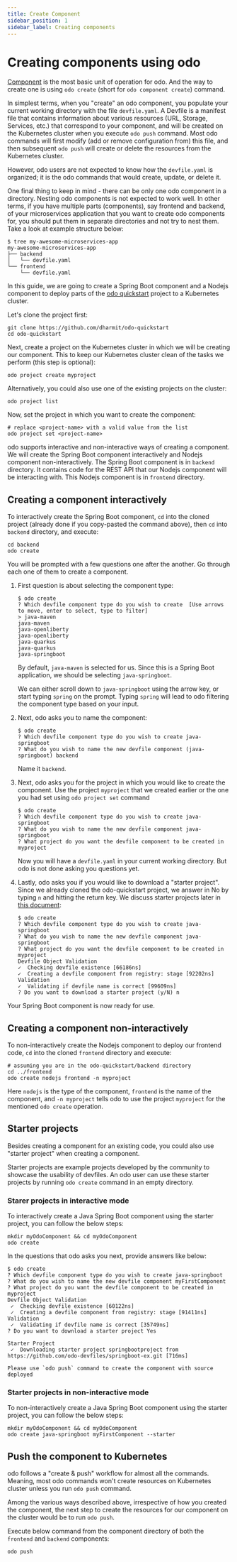 ```yaml
---
title: Create Component
sidebar_position: 1
sidebar_label: Creating components
---
```


# Creating components using odo

[Component](../getting-started/basics#component) is the most basic unit of operation for odo. And the way to create one is using `odo create` (short for `odo component create`) command.

In simplest terms, when you "create" an odo component, you populate your current working directory with the file `devfile.yaml`. A Devfile is a manifest file that contains information about various resources (URL, Storage, Services, etc.) that correspond to your component, and will be created on the Kubernetes cluster when you execute `odo push` command. Most odo commands will first modify (add or remove configuration from) this file, and then subsequent `odo push` will create or delete the resources from the Kubernetes cluster.

However, odo users are not expected to know how the `devfile.yaml` is organized; it is the odo commands that would create, update, or delete it.

One final thing to keep in mind - there can be only one odo component in a directory. Nesting odo components is not expected to work well. In other terms, if you have multiple parts (components), say frontend and backend, of your microservices application that you want to create odo components for, you should put them in separate directories and not try to nest them. Take a look at example structure below:
```shell
$ tree my-awesome-microservices-app 
my-awesome-microservices-app
├── backend
│   └── devfile.yaml
└── frontend
    └── devfile.yaml
```
In this guide, we are going to create a Spring Boot component and a Nodejs component to deploy parts of the [odo quickstart](https://github.com/dharmit/odo-quickstart) project to a Kubernetes cluster.

Let's clone the project first:
```shell
git clone https://github.com/dharmit/odo-quickstart
cd odo-quickstart
```

Next, create a project <!-- add link to project command reference here --> on the Kubernetes cluster in which we will be creating our component. This to keep our Kubernetes cluster clean of the tasks we perform (this step is optional):
```shell
odo project create myproject
```
Alternatively, you could also use one of the existing projects on the cluster:
```shell
odo project list
```
Now, set the project in which you want to create the component:
```shell
# replace <project-name> with a valid value from the list
odo project set <project-name>
```

odo supports interactive and non-interactive ways of creating a component. We will create the Spring Boot component interactively and Nodejs component non-interactively. The Spring Boot component is in `backend` directory. It contains code for the REST API that our Nodejs component will be interacting with. This Nodejs component is in `frontend` directory.

## Creating a component interactively

To interactively create the Spring Boot component, `cd` into the cloned project (already done if you copy-pasted the command above), then `cd` into `backend` directory, and execute:
```shell
cd backend
odo create
```
You will be prompted with a few questions one after the another. Go through each one of them to create a component.

1. First question is about selecting the component type:
    ```shell
    $ odo create
    ? Which devfile component type do you wish to create  [Use arrows to move, enter to select, type to filter]
    > java-maven
    java-maven
    java-openliberty
    java-openliberty
    java-quarkus
    java-quarkus
    java-springboot
    ```
   By default, `java-maven` is selected for us. Since this is a Spring Boot application, we should be selecting `java-springboot`. 

    We can either scroll down to `java-springboot` using the arrow key, or start typing `spring` on the prompt. Typing `spring` will lead to odo filtering the component type based on your input.

2. Next, odo asks you to name the component:
    ```shell
    $ odo create                
    ? Which devfile component type do you wish to create java-springboot
    ? What do you wish to name the new devfile component (java-springboot) backend
    ```
    Name it `backend`.

3. Next, odo asks you for the project in which you would like to create the component. Use the project `myproject` that we created earlier or the one you had set using `odo project set` command
   ```shell
   $ odo create
   ? Which devfile component type do you wish to create java-springboot
   ? What do you wish to name the new devfile component java-springboot
   ? What project do you want the devfile component to be created in myproject
   ```
   Now you will have a `devfile.yaml` in your current working directory. But odo is not done asking you questions yet.
4. Lastly, odo asks you if you would like to download a "starter project". Since we already cloned the odo-quickstart project, we answer in No by typing `n` and hitting the return key. We discuss starter projects later in [this document](#starter-projects):
   ```shell
   $ odo create
   ? Which devfile component type do you wish to create java-springboot
   ? What do you wish to name the new devfile component java-springboot
   ? What project do you want the devfile component to be created in myproject
   Devfile Object Validation
   ✓  Checking devfile existence [66186ns]
   ✓  Creating a devfile component from registry: stage [92202ns]
   Validation
   ✓  Validating if devfile name is correct [99609ns]
   ? Do you want to download a starter project (y/N) n
   ```
   
Your Spring Boot component is now ready for use.

## Creating a component non-interactively

To non-interactively create the Nodejs component to deploy our frontend code, `cd` into the cloned `frontend` directory and execute:
```shell
# assuming you are in the odo-quickstart/backend directory
cd ../frontend 
odo create nodejs frontend -n myproject
```
Here `nodejs` is the type of the component, `frontend` is the name of the component, and `-n myproject` tells odo to use the project `myproject` for the mentioned `odo create` operation.

## Starter projects

Besides creating a component for an existing code, you could also use "starter project" when creating a component.

Starter projects are example projects developed by the community to showcase the usability of devfiles. An odo user can use these starter projects by running `odo create` command in an empty directory.

### Starer projects in interactive mode

To interactively create a Java Spring Boot component using the starter project, you can follow the below steps:
```shell
mkdir myOdoComponent && cd myOdoComponent
odo create
```
In the questions that odo asks you next, provide answers like below:
```shell
$ odo create
? Which devfile component type do you wish to create java-springboot
? What do you wish to name the new devfile component myFirstComponent
? What project do you want the devfile component to be created in myproject
Devfile Object Validation
 ✓  Checking devfile existence [60122ns]
 ✓  Creating a devfile component from registry: stage [91411ns]
Validation
 ✓  Validating if devfile name is correct [35749ns]
? Do you want to download a starter project Yes

Starter Project
 ✓  Downloading starter project springbootproject from https://github.com/odo-devfiles/springboot-ex.git [716ms]

Please use `odo push` command to create the component with source deployed
```

### Starter projects in non-interactive mode

To non-interactively create a Java Spring Boot component using the starter project, you can follow the below steps:
```shell
mkdir myOdoComponent && cd myOdoComponent
odo create java-springboot myFirstComponent --starter
```

## Push the component to Kubernetes

odo follows a "create & push" workflow for almost all the commands. Meaning, most odo commands won't create resources on Kubernetes cluster unless you run `odo push` command.

Among the various ways described above, irrespective of how you created the component, the next step to create the resources for our component on the cluster would be to run `odo push`.

Execute below command from the component directory of both the `frontend` and `backend` components:
```shell
odo push
```